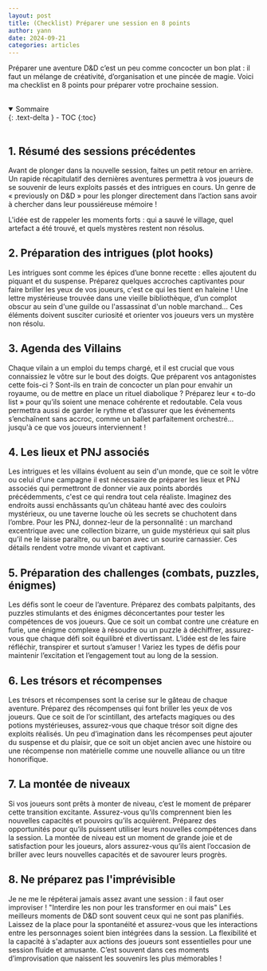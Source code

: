 ```yaml
---
layout: post
title: (Checklist) Préparer une session en 8 points
author: yann
date: 2024-09-21
categories: articles
---
```


Préparer une aventure D&D c’est un peu comme concocter un bon plat : il faut un mélange de créativité, d’organisation et une pincée de magie. Voici ma checklist en 8 points pour préparer votre prochaine session.

<br />

<details open markdown="block">
  <summary>
    Sommaire
  </summary>
  {: .text-delta }
- TOC
{:toc}
</details>

<br />

## 1. Résumé des sessions précédentes

Avant de plonger dans la nouvelle session, faites un petit retour en arrière. Un rapide récapitulatif des dernières aventures permettra à vos joueurs de se souvenir de leurs exploits passés et des intrigues en cours. Un genre de « previously on D&D » pour les plonger directement dans l’action sans avoir à chercher dans leur poussiéreuse mémoire !

L'idée est de rappeler les moments forts : qui a sauvé le village, quel artefact a été trouvé, et quels mystères restent non résolus.

## 2. Préparation des intrigues (plot hooks)

Les intrigues sont comme les épices d’une bonne recette : elles ajoutent du piquant et du suspense. Préparez quelques accroches captivantes pour faire briller les yeux de vos joueurs, c'est ce qui les tient en haleine !
Une lettre mystérieuse trouvée dans une vieille bibliothèque, d’un complot obscur au sein d'une guilde ou l'assassinat d'un noble marchand... Ces éléments doivent susciter curiosité et orienter vos joueurs vers un mystère non résolu.

## 3. Agenda des Villains

Chaque vilain a un emploi du temps chargé, et il est crucial que vous connaissiez le vôtre sur le bout des doigts. Que préparent vos antagonistes cette fois-ci ? Sont-ils en train de concocter un plan pour envahir un royaume, ou de mettre en place un rituel diabolique ? Préparez leur « to-do list » pour qu’ils soient une menace cohérente et redoutable. Cela vous permettra aussi de garder le rythme et d’assurer que les événements s’enchaînent sans accroc, comme un ballet parfaitement orchestré... jusqu'à ce que vos joueurs interviennent !

## 4. Les lieux et PNJ associés

Les intrigues et les villains évoluent au sein d'un monde, que ce soit le vôtre ou celui d'une campagne il est nécessaire de préparer les lieux et PNJ associés qui permettront de donner vie aux points abordés précédemments, c'est ce qui rendra tout cela réaliste.
Imaginez des endroits aussi enchâssants qu’un château hanté avec des couloirs mystérieux, ou une taverne louche où les secrets se chuchotent dans l’ombre. Pour les PNJ, donnez-leur de la personnalité : un marchand excentrique avec une collection bizarre, un guide mystérieux qui sait plus qu’il ne le laisse paraître, ou un baron avec un sourire carnassier. Ces détails rendent votre monde vivant et captivant.

## 5. Préparation des challenges (combats, puzzles, énigmes)

Les défis sont le coeur de l’aventure. Préparez des combats palpitants, des puzzles stimulants et des énigmes déconcertantes pour tester les compétences de vos joueurs. Que ce soit un combat contre une créature en furie, une énigme complexe à résoudre ou un puzzle à déchiffrer, assurez-vous que chaque défi soit équilibré et divertissant. L’idée est de les faire réfléchir, transpirer et surtout s’amuser ! Variez les types de défis pour maintenir l’excitation et l’engagement tout au long de la session.

## 6. Les trésors et récompenses

Les trésors et récompenses sont la cerise sur le gâteau de chaque aventure. Préparez des récompenses qui font briller les yeux de vos joueurs. Que ce soit de l’or scintillant, des artefacts magiques ou des potions mystérieuses, assurez-vous que chaque trésor soit digne des exploits réalisés. Un peu d’imagination dans les récompenses peut ajouter du suspense et du plaisir, que ce soit un objet ancien avec une histoire ou une récompense non matérielle comme une nouvelle alliance ou un titre honorifique.

## 7. La montée de niveaux

Si vos joueurs sont prêts à monter de niveau, c’est le moment de préparer cette transition excitante. Assurez-vous qu’ils comprennent bien les nouvelles capacités et pouvoirs qu’ils acquièrent. Préparez des opportunités pour qu’ils puissent utiliser leurs nouvelles compétences dans la session. La montée de niveau est un moment de grande joie et de satisfaction pour les joueurs, alors assurez-vous qu’ils aient l’occasion de briller avec leurs nouvelles capacités et de savourer leurs progrès.

## 8. Ne préparez pas l'imprévisible

Je ne me le répéterai jamais assez avant une session : il faut oser improviser ! "Interdire les non pour les transformer en oui mais"
Les meilleurs moments de D&D sont souvent ceux qui ne sont pas planifiés. Laissez de la place pour la spontanéité et assurez-vous que les interactions entre les personnages soient bien intégrées dans la session. La flexibilité et la capacité à s'adapter aux actions des joueurs sont essentielles pour une session fluide et amusante. C’est souvent dans ces moments d’improvisation que naissent les souvenirs les plus mémorables !

